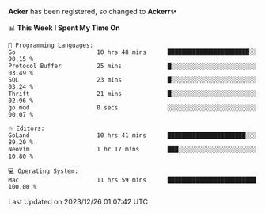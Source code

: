 **Acker** has been registered, so changed to **Ackerr✨**

<!--START_SECTION:waka-->
📊 **This Week I Spent My Time On** 

```text
💬 Programming Languages: 
Go                       10 hrs 48 mins      ███████████████████████░░   90.15 % 
Protocol Buffer          25 mins             █░░░░░░░░░░░░░░░░░░░░░░░░   03.49 % 
SQL                      23 mins             █░░░░░░░░░░░░░░░░░░░░░░░░   03.24 % 
Thrift                   21 mins             █░░░░░░░░░░░░░░░░░░░░░░░░   02.96 % 
go.mod                   0 secs              ░░░░░░░░░░░░░░░░░░░░░░░░░   00.07 % 

🔥 Editors: 
GoLand                   10 hrs 41 mins      ██████████████████████░░░   89.20 % 
Neovim                   1 hr 17 mins        ███░░░░░░░░░░░░░░░░░░░░░░   10.80 % 

💻 Operating System: 
Mac                      11 hrs 59 mins      █████████████████████████   100.00 % 
```


 Last Updated on 2023/12/26 01:07:42 UTC
<!--END_SECTION:waka-->

